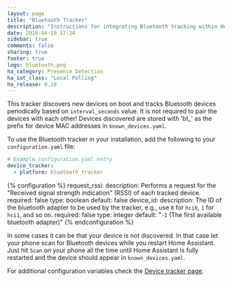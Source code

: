 ```yaml
---
layout: page
title: "Bluetooth Tracker"
description: "Instructions for integrating Bluetooth tracking within Home Assistant."
date: 2016-04-10 17:24
sidebar: true
comments: false
sharing: true
footer: true
logo: bluetooth.png
ha_category: Presence Detection
ha_iot_class: "Local Polling"
ha_release: 0.18
---
```


This tracker discovers new devices on boot and tracks Bluetooth devices periodically based on `interval_seconds` value. It is not required to pair the devices with each other! Devices discovered are stored with 'bt_' as the prefix for device MAC addresses in `known_devices.yaml`.

To use the Bluetooth tracker in your installation, add the following to your `configuration.yaml` file:

```yaml
# Example configuration.yaml entry
device_tracker:
  - platform: bluetooth_tracker
```

{% configuration %}
request_rssi:
  description: Performs a request for the "Received signal strength indication" (RSSI) of each tracked device.
  required: false
  type: boolean
  default: false
device_id:
  description: The ID of the bluetooth adapter to be used by the tracker, e.g., use `0` for `hci0`, `1` for `hci1`, and so on.
  required: false
  type: integer
  default: "`-1` (The first available bluetooth adapter)"
{% endconfiguration %}

In some cases it can be that your device is not discovered. In that case let your phone scan for Bluetooth devices while you restart Home Assistant. Just hit `Scan` on your phone all the time until Home Assistant is fully restarted and the device should appear in `known_devices.yaml`.

For additional configuration variables check the [Device tracker page](/components/device_tracker/).
